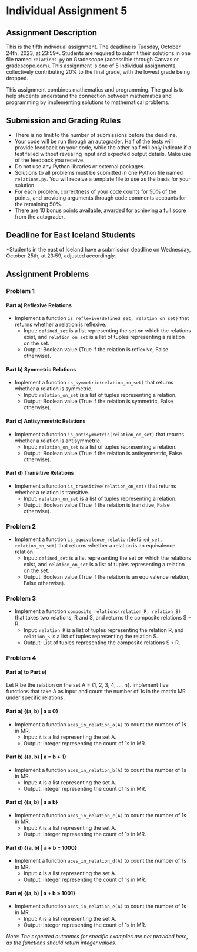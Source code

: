 # Individual Assignment 5

## Assignment Description
This is the fifth individual assignment. The deadline is Tuesday, October 24th, 2023, at 23:59*. Students are required to submit their solutions in one file named `relations.py` on Gradescope (accessible through Canvas or gradescope.com). This assignment is one of 5 individual assignments, collectively contributing 20% to the final grade, with the lowest grade being dropped.

This assignment combines mathematics and programming. The goal is to help students understand the connection between mathematics and programming by implementing solutions to mathematical problems.

## Submission and Grading Rules
- There is no limit to the number of submissions before the deadline.
- Your code will be run through an autograder. Half of the tests will provide feedback on your code, while the other half will only indicate if a test failed without revealing input and expected output details. Make use of the feedback you receive.
- Do not use any Python libraries or external packages.
- Solutions to all problems must be submitted in one Python file named `relations.py`. You will receive a template file to use as the basis for your solution.
- For each problem, correctness of your code counts for 50% of the points, and providing arguments through code comments accounts for the remaining 50%.
- There are 10 bonus points available, awarded for achieving a full score from the autograder.

## Deadline for East Iceland Students
*Students in the east of Iceland have a submission deadline on Wednesday, October 25th, at 23:59, adjusted accordingly.

## Assignment Problems
### Problem 1
#### Part a) Reflexive Relations
- Implement a function `is_reflexive(defined_set, relation_on_set)` that returns whether a relation is reflexive.
  - Input: `defined_set` is a list representing the set on which the relations exist, and `relation_on_set` is a list of tuples representing a relation on the set.
  - Output: Boolean value (True if the relation is reflexive, False otherwise).
  
#### Part b) Symmetric Relations
- Implement a function `is_symmetric(relation_on_set)` that returns whether a relation is symmetric.
  - Input: `relation_on_set` is a list of tuples representing a relation.
  - Output: Boolean value (True if the relation is symmetric, False otherwise).
  
#### Part c) Antisymmetric Relations
- Implement a function `is_antisymmetric(relation_on_set)` that returns whether a relation is antisymmetric.
  - Input: `relation_on_set` is a list of tuples representing a relation.
  - Output: Boolean value (True if the relation is antisymmetric, False otherwise).
  
#### Part d) Transitive Relations
- Implement a function `is_transitive(relation_on_set)` that returns whether a relation is transitive.
  - Input: `relation_on_set` is a list of tuples representing a relation.
  - Output: Boolean value (True if the relation is transitive, False otherwise).

### Problem 2
- Implement a function `is_equivalence_relation(defined_set, relation_on_set)` that returns whether a relation is an equivalence relation.
  - Input: `defined_set` is a list representing the set on which the relations exist, and `relation_on_set` is a list of tuples representing a relation on the set.
  - Output: Boolean value (True if the relation is an equivalence relation, False otherwise).

### Problem 3
- Implement a function `composite_relations(relation_R, relation_S)` that takes two relations, R and S, and returns the composite relations S ◦ R.
  - Input: `relation_R` is a list of tuples representing the relation R, and `relation_S` is a list of tuples representing the relation S.
  - Output: List of tuples representing the composite relations S ◦ R.

### Problem 4
#### Part a) to Part e)
Let R be the relation on the set A = {1, 2, 3, 4, ..., n}. Implement five functions that take A as input and count the number of 1s in the matrix MR under specific relations.

#### Part a) {(a, b) | a = 0}
- Implement a function `aces_in_relation_a(A)` to count the number of 1s in MR.
  - Input: `A` is a list representing the set A.
  - Output: Integer representing the count of 1s in MR.

#### Part b) {(a, b) | a = b + 1}
- Implement a function `aces_in_relation_b(A)` to count the number of 1s in MR.
  - Input: `A` is a list representing the set A.
  - Output: Integer representing the count of 1s in MR.

#### Part c) {(a, b) | a ≥ b}
- Implement a function `aces_in_relation_c(A)` to count the number of 1s in MR.
  - Input: `A` is a list representing the set A.
  - Output: Integer representing the count of 1s in MR.

#### Part d) {(a, b) | a + b = 1000}
- Implement a function `aces_in_relation_d(A)` to count the number of 1s in MR.
  - Input: `A` is a list representing the set A.
  - Output: Integer representing the count of 1s in MR.

#### Part e) {(a, b) | a + b ≥ 1001}
- Implement a function `aces_in_relation_e(A)` to count the number of 1s in MR.
  - Input: `A` is a list representing the set A.
  - Output: Integer representing the count of 1s in MR.

*Note: The expected outcomes for specific examples are not provided here, as the functions should return integer values.*
